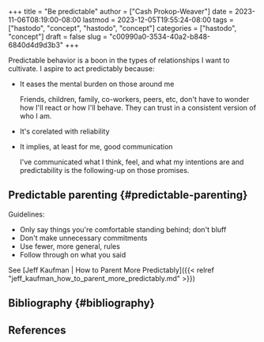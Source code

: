 +++
title = "Be predictable"
author = ["Cash Prokop-Weaver"]
date = 2023-11-06T08:19:00-08:00
lastmod = 2023-12-05T19:55:24-08:00
tags = ["hastodo", "concept", "hastodo", "concept"]
categories = ["hastodo", "concept"]
draft = false
slug = "c00990a0-3534-40a2-b848-6840d4d9d3b3"
+++

Predictable behavior is a boon in the types of relationships I want to cultivate. I aspire to act predictably because:

-   It eases the mental burden on those around me

    Friends, children, family, co-workers, peers, etc, don't have to wonder how I'll react or how I'll behave. They can trust in a consistent version of who I am.

-   It's corelated with reliability

-   It implies, at least for me, good communication

    I've communicated what I think, feel, and what my intentions are and predictability is the following-up on those promises.


## Predictable parenting {#predictable-parenting}

Guidelines:

-   Only say things you're comfortable standing behind; don't bluff
-   Don't make unnecessary commitments
-   Use fewer, more general, rules
-   Follow through on what you said

See [Jeff Kaufman | How to Parent More Predictably]({{< relref "jeff_kaufman_how_to_parent_more_predictably.md" >}})


## Bibliography {#bibliography}

## References

<style>.csl-entry{text-indent: -1.5em; margin-left: 1.5em;}</style><div class="csl-bib-body">
</div>
